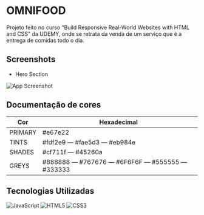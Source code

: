 
# OMNIFOOD

Projeto feito no curso "Build Responsive Real-World Websites with 
HTML and CSS" da UDEMY, onde se retrata da venda de um serviço
que é a entrega de comidas todo o dia.





## Screenshots

- Hero Section

![App Screenshot](./design/landpage.png)
<!-- 
- How it works

![App Screenshot](./design/How-it-work.PNG)

- Meals

![App Screenshot](./design/Meals.PNG)

- Testimonials

![App Screenshot](./design/Testimonials.PNG)

- Pricing

![App Screenshot](./design/Pricing.PNG)

- Feature

![App Screenshot](./design/Feature.PNG)

- CTA

![App Screenshot](./design/Cta.PNG) -->

## Documentação de cores

| Cor         | Hexadecimal                                                             |
| ------------| ----------------------------------------------------------------------- |
| PRIMARY     | #e67e22                                                                 |
| TINTS       | #fdf2e9 &mdash; #fae5d3 &mdash; #eb984e                                 |
| SHADES      | #cf711f &mdash; #45260a                                                 |
| GREYS       | #888888 &mdash; #767676 &mdash; #6F6F6F &mdash; #555555 &mdash; #333333 |


## Tecnologias Utilizadas

![JavaScript](https://img.shields.io/badge/javascript-%23323330.svg?style=for-the-badge&logo=javascript&logoColor=%23F7DF1E)
![HTML5](https://img.shields.io/badge/html5-%23E34F26.svg?style=for-the-badge&logo=html5&logoColor=white)
![CSS3](https://img.shields.io/badge/css3-%231572B6.svg?style=for-the-badge&logo=css3&logoColor=white)